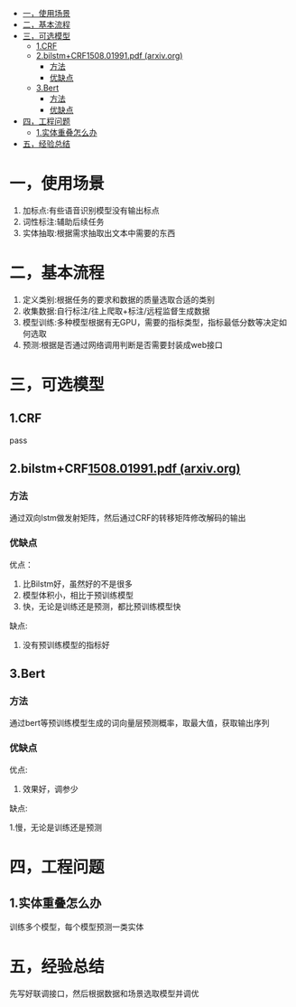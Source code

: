 - [一，使用场景](#一使用场景)
- [二，基本流程](#二基本流程)
- [三，可选模型](#三可选模型)
  - [1.CRF](#1crf)
  - [2.bilstm+CRF1508.01991.pdf (arxiv.org)](#2bilstmcrf150801991pdf-arxivorg)
    - [方法](#方法)
    - [优缺点](#优缺点)
  - [3.Bert](#3bert)
    - [方法](#方法-1)
    - [优缺点](#优缺点-1)
- [四，工程问题](#四工程问题)
  - [1.实体重叠怎么办](#1实体重叠怎么办)
- [五，经验总结](#五经验总结)

# 一，使用场景

1. 加标点:有些语音识别模型没有输出标点
2. 词性标注:辅助后续任务
3. 实体抽取:根据需求抽取出文本中需要的东西

# 二，基本流程

1. 定义类别:根据任务的要求和数据的质量选取合适的类别
2. 收集数据:自行标注/往上爬取+标注/远程监督生成数据
3. 模型训练:多种模型根据有无GPU，需要的指标类型，指标最低分数等决定如何选取
4. 预测:根据是否通过网络调用判断是否需要封装成web接口

# 三，可选模型

## 1.CRF

pass

## 2.bilstm+CRF[1508.01991.pdf (arxiv.org)](https://arxiv.org/pdf/1508.01991.pdf)

### 方法

通过双向lstm做发射矩阵，然后通过CRF的转移矩阵修改解码的输出

### 优缺点

优点：

1. 比Bilstm好，虽然好的不是很多
2. 模型体积小，相比于预训练模型
3. 快，无论是训练还是预测，都比预训练模型快

缺点:

1. 没有预训练模型的指标好

## 3.Bert

### 方法

通过bert等预训练模型生成的词向量层预测概率，取最大值，获取输出序列

### 优缺点

优点:

1. 效果好，调参少

缺点:

1.慢，无论是训练还是预测

# 四，工程问题

## 1.实体重叠怎么办

训练多个模型，每个模型预测一类实体

# 五，经验总结

先写好联调接口，然后根据数据和场景选取模型并调优
